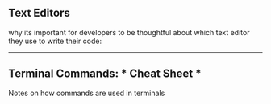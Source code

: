 ## Text Editors

why its important for developers to be thoughtful about which text editor they use to write their code:

---

## Terminal Commands: * Cheat Sheet *

Notes on how commands are used in terminals

